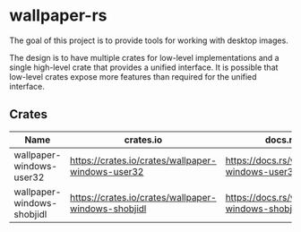 # wallpaper-rs

The goal of this project is to provide tools for working with desktop images.

The design is to have multiple crates for low-level implementations and a single
high-level crate that provides a unified interface.
It is possible that low-level crates expose more features than required for the
unified interface.

## Crates

| Name | crates.io | docs.rs |
| -----|-----------|-------- |
| wallpaper-windows-user32 | https://crates.io/crates/wallpaper-windows-user32 | https://docs.rs/wallpaper-windows-user32
| wallpaper-windows-shobjidl | https://crates.io/crates/wallpaper-windows-shobjidl | https://docs.rs/wallpaper-windows-shobjidl
